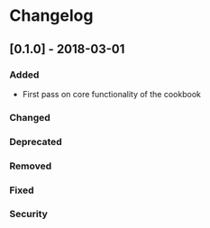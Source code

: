 # Changelog

## [0.1.0] - 2018-03-01
### Added
- First pass on core functionality of the cookbook

### Changed

### Deprecated

### Removed

### Fixed

### Security
